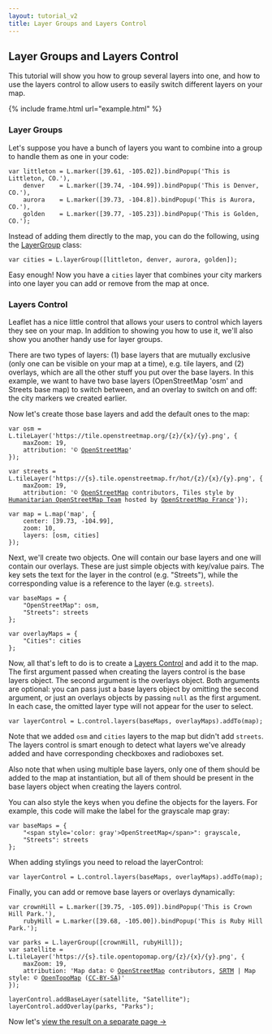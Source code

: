 ```yaml
---
layout: tutorial_v2
title: Layer Groups and Layers Control
---
```


## Layer Groups and Layers Control

This tutorial will show you how to group several layers into one, and how to use the layers control to allow users to easily switch different layers on your map.

{% include frame.html url="example.html" %}

### Layer Groups

Let's suppose you have a bunch of layers you want to combine into a group to handle them as one in your code:

	var littleton = L.marker([39.61, -105.02]).bindPopup('This is Littleton, CO.'),
		denver    = L.marker([39.74, -104.99]).bindPopup('This is Denver, CO.'),
		aurora    = L.marker([39.73, -104.8]).bindPopup('This is Aurora, CO.'),
	    golden    = L.marker([39.77, -105.23]).bindPopup('This is Golden, CO.');

Instead of adding them directly to the map, you can do the following, using the <a href="/reference.html#layergroup">LayerGroup</a> class:

	var cities = L.layerGroup([littleton, denver, aurora, golden]);

Easy enough! Now you have a `cities` layer that combines your city markers into one layer you can add or remove from the map at once.

### Layers Control

Leaflet has a nice little control that allows your users to control which layers they see on your map. In addition to showing you how to use it, we'll also show you another handy use for layer groups.

There are two types of layers: (1) base layers that are mutually exclusive (only one can be visible on your map at a time), e.g. tile layers, and (2) overlays, which are all the other stuff you put over the base layers. In this example, we want to have two base layers (OpenStreetMap 'osm' and Streets base map) to switch between, and an overlay to switch on and off: the city markers we created earlier.

Now let's create those base layers and add the default ones to the map:

<pre><code>var osm = L.tileLayer('https://tile.openstreetmap.org/{z}/{x}/{y}.png', {
	maxZoom: 19,
	attribution: '&copy; <a href="http://www.openstreetmap.org/copyright">OpenStreetMap</a>'
});

var streets = L.tileLayer('https://{s}.tile.openstreetmap.fr/hot/{z}/{x}/{y}.png', {
	maxZoom: 19,
	attribution: '&copy; <a href="https://www.openstreetmap.org/copyright">OpenStreetMap</a> contributors, Tiles style by <a href="https://www.hotosm.org/" target="_blank">Humanitarian OpenStreetMap Team</a> hosted by <a href="https://openstreetmap.fr/" target="_blank">OpenStreetMap France</a>'});

var map = L.map('map', {
	center: [39.73, -104.99],
	zoom: 10,
	layers: [osm, cities]
});</code></pre>

Next, we'll create two objects. One will contain our base layers and one will contain our overlays. These are just simple objects with key/value pairs. The key sets the text for the layer in the control (e.g. "Streets"), while the corresponding value is a reference to the layer (e.g. `streets`).

<pre><code>var baseMaps = {
	"OpenStreetMap": osm,
	"Streets": streets
};

var overlayMaps = {
	"Cities": cities
};</code></pre>

Now, all that's left to do is to create a [Layers Control](/reference.html#control-layers) and add it to the map. The first argument passed when creating the layers control is the base layers object. The second argument is the overlays object. Both arguments are optional: you can pass just a base layers object by omitting the second argument, or just an overlays objects by passing `null` as the first argument. In each case, the omitted layer type will not appear for the user to select.

<pre><code>var layerControl = L.control.layers(baseMaps, overlayMaps).addTo(map);</code></pre>

Note that we added `osm` and `cities` layers to the map but didn't add `streets`. The layers control is smart enough to detect what layers we've already added and have corresponding checkboxes and radioboxes set.

Also note that when using multiple base layers, only one of them should be added to the map at instantiation, but all of them should be present in the base layers object when creating the layers control.

You can also style the keys when you define the objects for the layers. For example, this code will make the label for the grayscale map gray:

<pre><code>var baseMaps = {
	"&lt;span style='color: gray'&gt;OpenStreetMap&lt;/span&gt;": grayscale,
	"Streets": streets
};
</code></pre>

When adding stylings you need to reload the layerControl:

<pre><code>var layerControl = L.control.layers(baseMaps, overlayMaps).addTo(map);</code></pre>

Finally, you can add or remove base layers or overlays dynamically:

<pre><code>var crownHill = L.marker([39.75, -105.09]).bindPopup('This is Crown Hill Park.'),
    rubyHill = L.marker([39.68, -105.00]).bindPopup('This is Ruby Hill Park.');
    
var parks = L.layerGroup([crownHill, rubyHill]);
var satellite = L.tileLayer('https://{s}.tile.opentopomap.org/{z}/{x}/{y}.png', {
	maxZoom: 19,
	attribution: 'Map data: &copy; <a href="https://www.openstreetmap.org/copyright">OpenStreetMap</a> contributors, <a href="http://viewfinderpanoramas.org">SRTM</a> | Map style: &copy; <a href="https://opentopomap.org">OpenTopoMap</a> (<a href="https://creativecommons.org/licenses/by-sa/3.0/">CC-BY-SA</a>)'
});

layerControl.addBaseLayer(satellite, "Satellite");
layerControl.addOverlay(parks, "Parks");
</code></pre>


Now let's [view the result on a separate page &rarr;](example.html)

